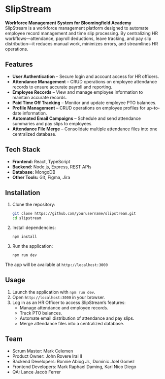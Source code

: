 # SlipStream

**Workforce Management System for Bloomingfield Academy**  
SlipStream is a workforce management platform designed to automate employee record management and time slip processing. By centralizing HR workflows—attendance, payroll deductions, leave tracking, and pay slip distribution—it reduces manual work, minimizes errors, and streamlines HR operations.  

## Features  

- **User Authentication** – Secure login and account access for HR officers.  
- **Attendance Management** – CRUD operations on employee attendance records to ensure accurate payroll and reporting.  
- **Employee Records** – View and manage employee information to maintain accurate records.  
- **Paid Time Off Tracking** – Monitor and update employee PTO balances.  
- **Profile Management** – CRUD operations on employee profiles for up-to-date information.  
- **Automated Email Campaigns** – Schedule and send attendance summaries and pay slips to employees.  
- **Attendance File Merge** – Consolidate multiple attendance files into one centralized database.  

## Tech Stack  

- **Frontend:** React, TypeScript  
- **Backend:** Node.js, Express, REST APIs  
- **Database:** MongoDB  
- **Other Tools:** Git, Figma, Jira  

## Installation  

1. Clone the repository:  
   ```bash
   git clone https://github.com/yourusername/slipstream.git
   cd slipstream
   ```
2. Install dependencies:
   ```bash
   npm install
   ```
3. Run the application:
   ```bash
   npm run dev
   ```

The app will be available at `http://localhost:3000`

## Usage

1. Launch the application with `npm run dev`.
2. Open `http://localhost:3000` in your browser.
3. Log in as an HR Officer to access SlipStream’s features:
    - Manage attendance and employee records.
    - Track PTO balances.
    - Automate email distribution of attendance and pay slips.
    - Merge attendance files into a centralized database.

## Team
- Scrum Master: Mark Celemen
- Product Owner: John Rovere Iral II
- Backend Developers: Ronnie Abiog Jr., Dominic Joel Gomez
- Frontend Developers: Mark Raphael Daming, Karl Nico Diego
- QA: Lance Jacob Ferrer
